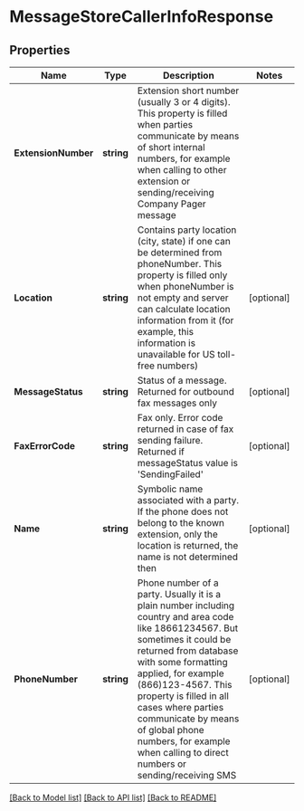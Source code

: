 # MessageStoreCallerInfoResponse

## Properties

Name | Type | Description | Notes
------------ | ------------- | ------------- | -------------
**ExtensionNumber** | **string** | Extension short number (usually 3 or 4 digits). This property is filled when parties communicate by means of short internal numbers, for example when calling to other extension or sending/receiving Company Pager message | 
**Location** | **string** | Contains party location (city, state) if one can be determined from phoneNumber. This property is filled only when phoneNumber is not empty and server can calculate location information from it (for example, this information is unavailable for US toll-free numbers) | [optional] 
**MessageStatus** | **string** | Status of a message. Returned for outbound fax messages only | [optional] 
**FaxErrorCode** | **string** | Fax only. Error code returned in case of fax sending failure. Returned if messageStatus value is &#39;SendingFailed&#39; | [optional] 
**Name** | **string** | Symbolic name associated with a party. If the phone does not belong to the known extension, only the location is returned, the name is not determined then | [optional] 
**PhoneNumber** | **string** | Phone number of a party. Usually it is a plain number including country and area code like 18661234567. But sometimes it could be returned from database with some formatting applied, for example (866)123-4567. This property is filled in all cases where parties communicate by means of global phone numbers, for example when calling to direct numbers or sending/receiving SMS | [optional] 

[[Back to Model list]](../README.md#documentation-for-models) [[Back to API list]](../README.md#documentation-for-api-endpoints) [[Back to README]](../README.md)


